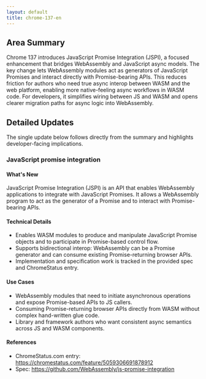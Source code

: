 ```yaml
---
layout: default
title: chrome-137-en
---
```


## Area Summary

Chrome 137 introduces JavaScript Promise Integration (JSPI), a focused enhancement that bridges WebAssembly and JavaScript async models. The key change lets WebAssembly modules act as generators of JavaScript Promises and interact directly with Promise-bearing APIs. This reduces friction for authors who need true async interop between WASM and the web platform, enabling more native-feeling async workflows in WASM code. For developers, it simplifies wiring between JS and WASM and opens clearer migration paths for async logic into WebAssembly.

## Detailed Updates

The single update below follows directly from the summary and highlights developer-facing implications.

### JavaScript promise integration

#### What's New
JavaScript Promise Integration (JSPI) is an API that enables WebAssembly applications to integrate with JavaScript Promises. It allows a WebAssembly program to act as the generator of a Promise and to interact with Promise-bearing APIs.

#### Technical Details
- Enables WASM modules to produce and manipulate JavaScript Promise objects and to participate in Promise-based control flow.
- Supports bidirectional interop: WebAssembly can be a Promise generator and can consume existing Promise-returning browser APIs.
- Implementation and specification work is tracked in the provided spec and ChromeStatus entry.

#### Use Cases
- WebAssembly modules that need to initiate asynchronous operations and expose Promise-based APIs to JS callers.
- Consuming Promise-returning browser APIs directly from WASM without complex hand-written glue code.
- Library and framework authors who want consistent async semantics across JS and WASM components.

#### References
- ChromeStatus.com entry: https://chromestatus.com/feature/5059306691878912  
- Spec: https://github.com/WebAssembly/js-promise-integration
